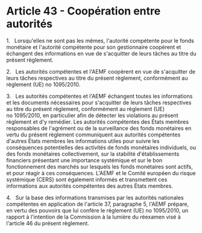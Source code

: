 # Article 43 - Coopération entre autorités


1.   Lorsqu'elles ne sont pas les mêmes, l'autorité compétente pour le fonds monétaire et l'autorité compétente pour son gestionnaire coopèrent et échangent des informations en vue de s'acquitter de leurs tâches au titre du présent règlement.

2.   Les autorités compétentes et l'AEMF coopèrent en vue de s'acquitter de leurs tâches respectives au titre du présent règlement, conformément au règlement (UE) no 1095/2010.

3.   Les autorités compétentes et l'AEMF échangent toutes les informations et les documents nécessaires pour s'acquitter de leurs tâches respectives au titre du présent règlement, conformément au règlement (UE) no 1095/2010, en particulier afin de détecter les violations au présent règlement et d'y remédier. Les autorités compétentes des États membres responsables de l'agrément ou de la surveillance des fonds monétaires en vertu du présent règlement communiquent aux autorités compétentes d'autres États membres les informations utiles pour suivre les conséquences potentielles des activités de fonds monétaires individuels, ou des fonds monétaires collectivement, sur la stabilité d'établissements financiers présentant une importance systémique et sur le bon fonctionnement des marchés sur lesquels les fonds monétaires sont actifs, et pour réagir à ces conséquences. L'AEMF et le Comité européen du risque systémique (CERS) sont également informés et transmettent ces informations aux autorités compétentes des autres États membres.

4.   Sur la base des informations transmises par les autorités nationales compétentes en application de l'article 37, paragraphe 5, l'AEMF prépare, en vertu des pouvoirs que lui confère le règlement (UE) no 1095/2010, un rapport à l'intention de la Commission à la lumière du réexamen visé à l'article 46 du présent règlement.
